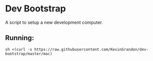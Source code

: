 # Dev Bootstrap

A script to setup a new development computer.

## Running:

```
sh <(curl -s https://raw.githubusercontent.com/KevinGrandon/dev-bootstrap/master/mac)
```
